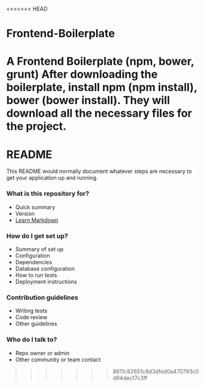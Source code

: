<<<<<<< HEAD
# Frontend-Boilerplate
A Frontend Boilerplate (npm, bower, grunt)
After downloading the boilerplate, install npm (npm install), bower (bower install). They will download all the necessary files for the project.
=======
# README #

This README would normally document whatever steps are necessary to get your application up and running.

### What is this repository for? ###

* Quick summary
* Version
* [Learn Markdown](https://bitbucket.org/tutorials/markdowndemo)

### How do I get set up? ###

* Summary of set up
* Configuration
* Dependencies
* Database configuration
* How to run tests
* Deployment instructions

### Contribution guidelines ###

* Writing tests
* Code review
* Other guidelines

### Who do I talk to? ###

* Repo owner or admin
* Other community or team contact
>>>>>>> 8611c82651c8d3dfed0a470793c0d64decf7c3ff
